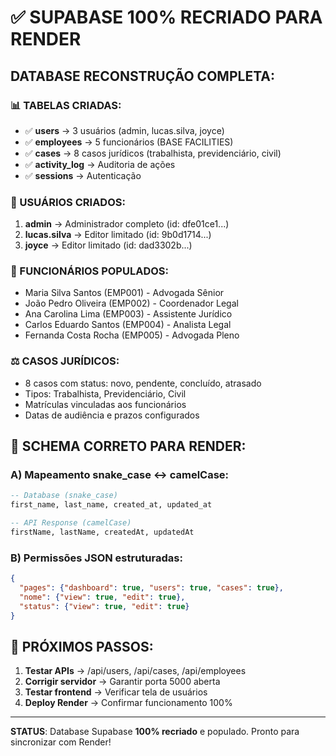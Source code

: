 # ✅ SUPABASE 100% RECRIADO PARA RENDER

## **DATABASE RECONSTRUÇÃO COMPLETA:**

### **📊 TABELAS CRIADAS:**
- ✅ **users** → 3 usuários (admin, lucas.silva, joyce)
- ✅ **employees** → 5 funcionários (BASE FACILITIES)
- ✅ **cases** → 8 casos jurídicos (trabalhista, previdenciário, civil)
- ✅ **activity_log** → Auditoria de ações
- ✅ **sessions** → Autenticação

### **🔑 USUÁRIOS CRIADOS:**
1. **admin** → Administrador completo (id: dfe01ce1...)
2. **lucas.silva** → Editor limitado (id: 9b0d1714...)  
3. **joyce** → Editor limitado (id: dad3302b...)

### **👥 FUNCIONÁRIOS POPULADOS:**
- Maria Silva Santos (EMP001) - Advogada Sênior
- João Pedro Oliveira (EMP002) - Coordenador Legal
- Ana Carolina Lima (EMP003) - Assistente Jurídico
- Carlos Eduardo Santos (EMP004) - Analista Legal
- Fernanda Costa Rocha (EMP005) - Advogada Pleno

### **⚖️ CASOS JURÍDICOS:**
- 8 casos com status: novo, pendente, concluído, atrasado
- Tipos: Trabalhista, Previdenciário, Civil
- Matrículas vinculadas aos funcionários
- Datas de audiência e prazos configurados

## **🔧 SCHEMA CORRETO PARA RENDER:**

### **A) Mapeamento snake_case ↔ camelCase:**
```sql
-- Database (snake_case)
first_name, last_name, created_at, updated_at

-- API Response (camelCase)  
firstName, lastName, createdAt, updatedAt
```

### **B) Permissões JSON estruturadas:**
```json
{
  "pages": {"dashboard": true, "users": true, "cases": true},
  "nome": {"view": true, "edit": true},
  "status": {"view": true, "edit": true}
}
```

## **🚀 PRÓXIMOS PASSOS:**

1. **Testar APIs** → /api/users, /api/cases, /api/employees
2. **Corrigir servidor** → Garantir porta 5000 aberta
3. **Testar frontend** → Verificar tela de usuários
4. **Deploy Render** → Confirmar funcionamento 100%

---

**STATUS**: Database Supabase **100% recriado** e populado. Pronto para sincronizar com Render!